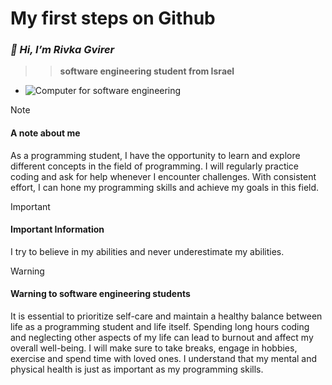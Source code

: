 # My first steps on Github
### ***👋 Hi, I’m Rivka Gvirer***
> > **software engineering student from Israel**
- ![Computer for software engineering](https://images.unsplash.com/photo-1618335829737-2228915674e0?w=500&auto=format&fit=crop&q=60&ixlib=rb-4.0.3&ixid=M3wxMjA3fDB8MHxzZWFyY2h8NHx8c29mdHdhcmUlMjBlbmdpbmVlcmluZ3xlbnwwfHwwfHx8MA%3D%3D)
> [!NOTE]
>#### A note about me
> As a programming student, I have the opportunity to learn and explore different concepts in the field of programming. I will regularly practice coding and ask for help whenever I encounter challenges. With consistent effort, I can hone my programming skills and achieve my goals in this field.

> [!IMPORTANT]
>#### Important Information
> I try to believe in my abilities and never underestimate my abilities.

> [!WARNING]
>#### Warning to software engineering students
> It is essential to prioritize self-care and maintain a healthy balance between life as a programming student and life itself. Spending long hours coding and neglecting other aspects of my life can lead to burnout and affect my overall well-being. I will make sure to take breaks, engage in hobbies, exercise and spend time with loved ones. I understand that my mental and physical health is just as important as my programming skills.
>
> 
<!---
RGvirer/RGvirer is a ✨ special ✨ repository because its `README.md` (this file) appears on your GitHub profile.
You can click the Preview link to take a look at your changes.
--->
